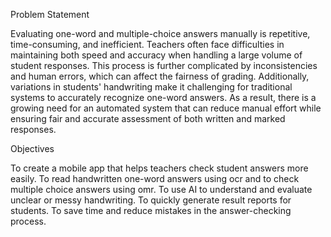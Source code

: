 Problem Statement

Evaluating one-word and multiple-choice answers manually is repetitive, time-consuming, and inefficient. Teachers often face difficulties in maintaining both speed and accuracy when handling a large volume of student responses. This process is further complicated by inconsistencies and human errors, which can affect the fairness of grading. Additionally, variations in students' handwriting make it challenging for traditional systems to accurately recognize one-word answers. As a result, there is a growing need for an automated system that can reduce manual effort while ensuring fair and accurate assessment of both written and marked responses.


Objectives

To create a mobile app that helps teachers check student answers more easily.
To read handwritten one-word answers using ocr and to check multiple choice answers using omr.
To use AI to understand and evaluate unclear or messy handwriting.
To quickly generate result reports for students.
To save time and reduce mistakes in the answer-checking process.

